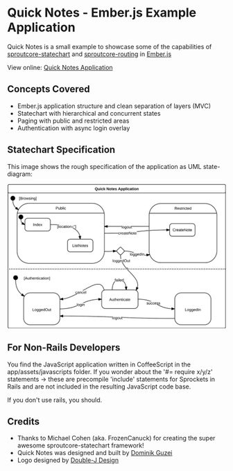 # Quick Notes - Ember.js Example Application

Quick Notes is a small example to showcase some of the capabilities of 
[sproutcore-statechart](https://github.com/emberjs-addons/sproutcore-statechart) and 
[sproutcore-routing](https://github.com/emberjs-addons/sproutcore-routing) in 
[Ember.js](https://github.com/emberjs/ember.js)

View online: [Quick Notes Application](http://ember-quicknotes.herokuapp.com/)

## Concepts Covered

* Ember.js application structure and clean separation of layers (MVC)
* Statechart with hierarchical and concurrent states
* Paging with public and restricted areas
* Authentication with async login overlay

## Statechart Specification

This image shows the rough specification of the application as UML state-diagram:

![Statechart Specification of Quick Notes](https://github.com/DominikGuzei/ember-routing-statechart-example/blob/master/spec/architecture/ember-app-statechart.png?raw=true)

## For Non-Rails Developers

You find the JavaScript application written in CoffeeScript in the app/assets/javascripts folder. 
If you wonder about the '#= require x/y/z' statements -> these are precompile 'include' statements
for Sprockets in Rails and are not included in the resulting JavaScript code base.

If you don't use rails, you should.

## Credits

* Thanks to Michael Cohen (aka. FrozenCanuck) for creating the super awesome sproutcore-statechart framework!
* Quick Notes was designed and built by [Dominik Guzei](http://wizzart.at/)
* Logo designed by [Double-J Design](http://www.doublejdesign.co.uk/)
